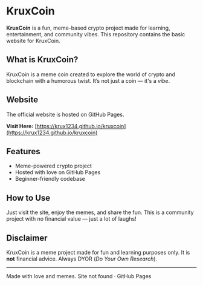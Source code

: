 
# KruxCoin

**KruxCoin** is a fun, meme-based crypto project made for learning, entertainment, and community vibes. This repository contains the basic website for KruxCoin.

## What is KruxCoin?

KruxCoin is a meme coin created to explore the world of crypto and blockchain with a humorous twist. It’s not just a coin — it's a *vibe*.

## Website

The official website is hosted on GitHub Pages.

**Visit Here:** [https://krux1234.github.io/kruxcoin](https://krux1234.github.io/kruxcoin)

## Features

- Meme-powered crypto project
- Hosted with love on GitHub Pages
- Beginner-friendly codebase

## How to Use

Just visit the site, enjoy the memes, and share the fun. This is a community project with no financial value — just a lot of laughs!

## Disclaimer

KruxCoin is a meme project made for fun and learning purposes only. It is **not** financial advice. Always DYOR (*Do Your Own Research*).

---

Made with love and memes.
Site not found · GitHub Pages
